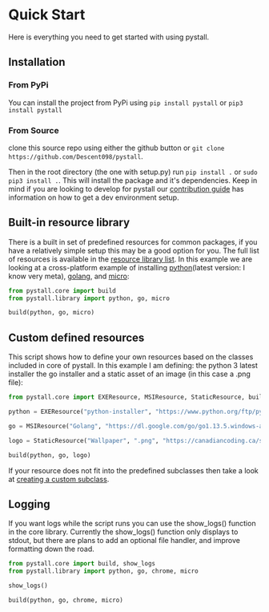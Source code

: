 # Quick Start

Here is everything you need to get started with using pystall.

## Installation

### From PyPi

You can install the project from PyPi using ```pip install pystall``` or ```pip3 install pystall```



### From Source

clone this source repo using either the github button or ```git clone https://github.com/Descent098/pystall```.



Then in the root directory (the one with setup.py) run ```pip install .``` or ```sudo pip3 install .```. This will install the package and it's dependencies. Keep in mind if you are looking to develop for pystall our [contribution guide](/contribution-guide) has information on how to get a dev environment setup.



## Built-in resource library

There is a built in set of predefined resources for common packages, if you have a relatively simple setup this may be a good option for you. The full list of resources is available in the [resource library list](/resource-library-list). In this example we are looking at a cross-platform example of installing [python](https://www.python.org/)(latest version: I know very meta), [golang](https://golang.org/), and [micro](https://micro-editor.github.io/):

```python
from pystall.core import build
from pystall.library import python, go, micro

build(python, go, micro)
```



## Custom defined resources

This script shows how to define your own resources based on the classes included in core of pystall. In this example I am defining: the python 3 latest installer the go installer and a static asset of an image (in this case a .png file):

```python
from pystall.core import EXEResource, MSIResource, StaticResource, build

python = EXEResource("python-installer", "https://www.python.org/ftp/python/3.8.1/python-3.8.1.exe")

go = MSIResource("Golang", "https://dl.google.com/go/go1.13.5.windows-amd64.msi")

logo = StaticResource("Wallpaper", ".png", "https://canadiancoding.ca/static/img/post-banners/python-post-banner.9bf19b390832.png")

build(python, go, logo)
```



If your resource does not fit into the predefined subclasses then take a look at [creating a custom subclass](/custom-subclasses).



## Logging

If you want logs while the script runs you can use the show_logs() function in the core library. Currently the show_logs() function only displays to stdout, but there are plans to add an optional file handler, and improve formatting down the road.

```python
from pystall.core import build, show_logs
from pystall.library import python, go, chrome, micro

show_logs()

build(python, go, chrome, micro)
```